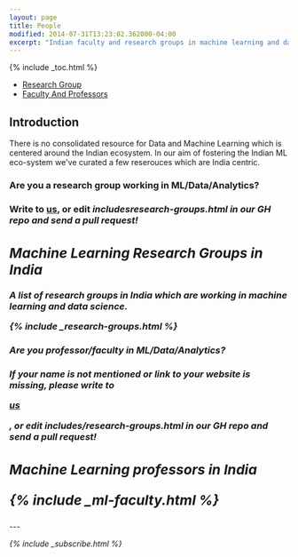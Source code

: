 ```yaml
---
layout: page
title: People
modified: 2014-07-31T13:23:02.362000-04:00
excerpt: "Indian faculty and research groups in machine learning and data science"
---
```


{% include _toc.html %}

  <meta charset="utf-8">
  <meta name="viewport" content="width=device-width, initial-scale=1">
  <link rel="stylesheet" href="http://maxcdn.bootstrapcdn.com/bootstrap/3.3.5/css/bootstrap.min.css">
  <script src="https://ajax.googleapis.com/ajax/libs/jquery/1.11.3/jquery.min.js"></script>
  <script src="http://maxcdn.bootstrapcdn.com/bootstrap/3.3.5/js/bootstrap.min.js"></script>
  <script type="text/javascript">
  <script>
  
$(document).ready(function(){
    $( document ).ready(function() {
        $("#research_div").show();
        $("#faculty_and_professor").hide();
  });
  
    $("#faculty_and_professor_link").click(function(){
        $("#research_div").hide();
        $("#faculty_and_professor").show();
    });
    
    $("#research_group_link").click(function(){
        $("#research_div").show();
        $("#faculty_and_professor").hide();
        
    });
 });
</script>
  </script>
<ul class="nav nav-tabs">
  <li><a href="#" class="active" id="research_group_link"> Research Group</a></li>
  <li><a href="#" id="faculty_and_professor_link"> Faculty And Professors</a></li>
</ul>

<div id="research_div">

<h2>Introduction</h2>


<p>There is no consolidated resource for Data and Machine Learning which is centered around the Indian ecosystem. In our aim of fostering the Indian ML eco-system we've curated a few reserouces which are India centric.</p>

<h3> Are you a research group working in ML/Data/Analytics?<h3>

<p>Write to <a href='/contact'>us</a>, or edit <i>includes<i>research-groups.html in our GH repo and send a pull request!</p>


<h2> Machine Learning Research Groups in India </h2>

A list of research groups in India which are working in machine learning and data science.


{% include _research-groups.html %}

</div>

<div id="faculty_and_professor">

<h3> Are you professor/faculty in ML/Data/Analytics? <h3>

<p>If your name is not mentioned or link to your website is missing, please write to </p><a href='/contact'>us</a><p>, or edit <i>includes/<i>research-groups.html in our GH repo and send a pull request!</p>


<h2> Machine Learning professors in India


{% include _ml-faculty.html %}


</div>
---



{% include _subscribe.html %}
